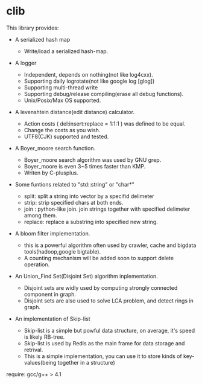 clib
====

This library provides:

* A serialized hash map
	* Write/load a serialized hash-map.

* A logger
	* Independent, depends on nothing(not like log4cxx).
	* Supporting daily logrotate(not like google log [glog])
	* Supporting multi-thread write
	* Supporting debug/release compiling(erase all debug functions).
	* Unix/Posix/Max OS supported.

* A levenshtein distance(edit distance) calculator.
	* Action costs ( del:insert:replace = 1:1:1 ) was defined to be equal.
	* Change the costs as you wish.
	* UTF8(CJK) supported and tested.

* A Boyer\_moore search function.
	* Boyer\_moore search algorithm was used by GNU grep.
	* Boyer\_moore is even 3~5 times faster than KMP.
	* Writen by C-plusplus.

* Some funtions related to "std::string" or "char\*"
	* split: split a string into vector by a specifid delimeter
	* strip: strip specified chars at both ends.
	* join : python-like join. join strings together with specified delimeter among them.
	* replace: replace a substring into specified new string.

* A bloom filter implementation.
	* this is a powerful algorithm often used by crawler, cache and bigdata tools(hadoop,google bigtable).
	* A counting mechanism will be added soon to support delete operation.

* An Union\_Find Set(Disjoint Set) algorithm inplementation.
	* Disjoint sets are widly used by computing strongly connected component in graph.
	* Disjoint sets are also used to solve LCA problem, and detect rings in graph.

* An implementation of Skip-list
	* Skip-list is a simple but powful data structure, on average, it's speed is likely RB-tree.
	* Skip-list is used by Redis as the main frame for data storage and retrival.
	* This is a simple implementation, you can use it to store kinds of key-values(being together in a structure)


require:
	gcc/g++ > 4.1









